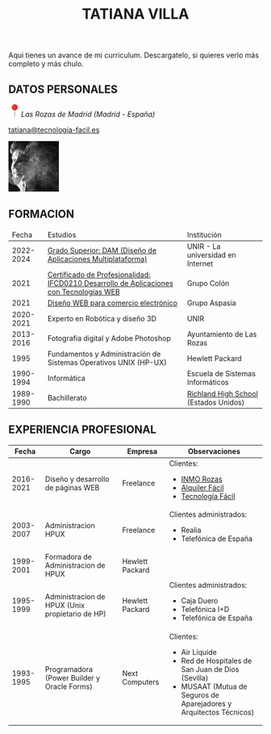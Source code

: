 <!DOCTYPE html>
<html lang="es">
<head>
    <meta charset="UTF-8">
    <meta http-equiv="X-UA-Compatible" content="IE=edge">
    <meta name="description" content="curriculum de Tatiana Villa Ema con HTML5, CSS3 y javascript">
    <meta name="viewport" content="width=device-width, initial-scale=1">
</head>
<body>
    <header>
        <div id="nombre">
            <h1 class='text-center'>TATIANA VILLA</h1>
        </div>
    </header>
    <div> 
      <div>
        <div>
          <p>Aqui tienes un avance de mi curriculum. Descargatelo, si quieres verlo más completo y más chulo.</p>
          <h2>DATOS PERSONALES</h2>
          <div>
              <address><img src="img/alfiler.png" alt="ubicacion" width="25" height="25">Las Rozas de Madrid (Madrid - España) </address>
          </div>
          <div>
              <dl><a href="mailto:tatiana@tecnologia-facil.es">tatiana@tecnologia-facil.es</a><br></dl>
          </div>
          <div>
            <img src='img/tatiana-villa.jpg' width="100px" alt='foto de Tatiana Villa'>
          </div>
        </div>
      </div>
    </div>
    <div>
      <h2>FORMACION</h2>
      <div>
        <table>
          <thead>
            <tr>
              <td>Fecha</td>
              <td>Estudios</td>
              <td>Institución</td>
            </tr>
          </thead>
          <tr>
            <td>2022-2024</td>
            <td><a href="./FP_TS_DesarrolloApsMulti.pdf">Grado Superior: DAM (Diseño de Aplicaciones Multiplataforma)</a></td>
            <td>UNIR - La universidad en Internet</td>
          </tr>
          <tr>
            <td>2021</td>
            <td><a href="https://sede.sepe.gob.es/especialidadesformativas/RXBuscadorEFRED/DetalleEspecialidadFormativa.do?metodo=verDetalle&codEspecialidad=IFCD0210&volver=true&idBusquedaFormacion=&volverUrl=">Certificado de Profesionalidad: IFCD0210 Desarrollo de Aplicaciones con Tecnologías WEB</a></td>
            <td>Grupo Colón</td>
          </tr>
          <tr>
            <td>2021</td>
            <td><a href="https://www.comunidad.madrid/info/servicios/empleo/cursos/20-2387">Diseño WEB para comercio electrónico</a></td>
            <td>Grupo Aspasia</td>
          </tr>
          <tr>
            <td>2020-2021</td>
            <td>Experto en Robótica y diseño 3D</td>
            <td>UNIR</td>
          </tr>
          <tr>
            <td>2013-2016</td>
            <td>Fotografia digital y Adobe Photoshop</td>
            <td>Ayuntamiento de Las Rozas</td>
          </tr>
          <tr>
            <td>1995</td>
            <td>Fundamentos y Administración de Sistemas Operativos UNIX (HP-UX)</td>
            <td>Hewlett Packard</td>
          </tr>
          <tr>
            <td>1990-1994</td>
            <td>Informática</td>
            <td>Escuela de Sistemas Informáticos</td>
          </tr>  
          <tr>
          <td>1989-1990</td>
            <td>Bachillerato</td>
            <td><a href="https://richland.rsd.edu/">Richland High School</a> (Estados Unidos)</td>
          </tr>                 
        </table>
      </div>
    </div>
    <div>
          <h2>EXPERIENCIA PROFESIONAL</h2>
          <div>
              <table>
                <thead>
                    <tr>
                      <th>Fecha</th>
                      <th>Cargo</th>
                      <th>Empresa</th>
                      <th>Observaciones</th>
                    </tr>
                </thead>
                    <tr>
                      <td>2016-2021</td>
                      <td>Diseño y desarrollo de páginas WEB</td>
                      <td>Freelance</td>
                      <td>
                          Clientes: 
                              <ul>
                                <li><a href="http://www.inmorozas.es">INMO Rozas</a></li>
                                <li><a href="http://www.alquiler-facil.es">Alquiler Fácil</a></li>
                                <li><a href="http://www.tecnologia-facil.es">Tecnología Fácil</a></li>
                              </ul>
                      </td>
                    </tr>
                    <tr>
                        <td>2003-2007</td>
                        <td>Administracion HPUX</td>
                        <td>Freelance</td>
                        <td>
                            Clientes administrados: 
                                <ul>
                                    <li>Realia</li>
                                    <li>Telefónica de España</li>
                                </ul>
                        </td>
                    </tr>
                    <tr>
                        <td>1999-2001</td>
                        <td>Formadora de Administracion de HPUX</td>
                        <td>Hewlett Packard</td>
                        <td></td>
                    </tr>
                    <tr>
                        <td>1995-1999</td>
                        <td>Administracion de HPUX (Unix propietario de HP)</td>
                        <td>Hewlett Packard</td>
                        <td>
                            Clientes administrados: 
                                <ul>
                                    <li>Caja Duero</li>
                                    <li>Telefónica I+D</li>
                                    <li>Telefónica de España</li>
                                </ul>
                        </td>
                    </tr>
                    <tr>
                        <td>1993-1995</td>
                        <td>Programadora (Power Builder y Oracle Forms)</td>
                        <td>Next Computers</td>
                        <td>
                            Clientes:
                            <ul>
                                <li>Air Liquide</li>
                                <li>Red de Hospitales de San Juan de Dios (Sevilla)</li>
                                <li>MUSAAT (Mutua de Seguros de Aparejadores y Arquitectos Técnicos)</li>
                            </ul>
                        </td>
                    </tr>               
            </table>
          </div>
          <div>
        </div>
      </div>
    </div>
  </body>
</html>
